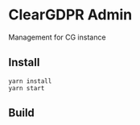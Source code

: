 # ClearGDPR Admin 

Management for CG instance 

## Install

```
yarn install
yarn start
```

## Build